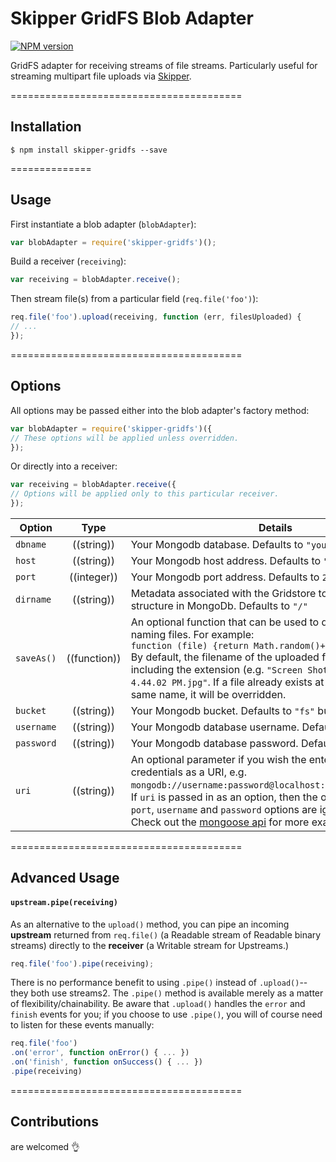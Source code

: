 # Skipper GridFS Blob Adapter

[![NPM version](https://badge.fury.io/js/skipper-gridfs.png)](http://badge.fury.io/js/skipper-gridfs) &nbsp; &nbsp;

GridFS adapter for receiving streams of file streams. Particularly useful for streaming multipart file uploads via [Skipper](https://www.github.com/balderdashy/skipper).

========================================

## Installation

```
$ npm install skipper-gridfs --save
```

==============

## Usage

First instantiate a blob adapter (`blobAdapter`):

```js
var blobAdapter = require('skipper-gridfs')();
```

Build a receiver (`receiving`):

```js
var receiving = blobAdapter.receive();
```

Then stream file(s) from a particular field (`req.file('foo')`):

```js
req.file('foo').upload(receiving, function (err, filesUploaded) {
// ...
});
```

========================================

## Options

All options may be passed either into the blob adapter's factory method:

```js
var blobAdapter = require('skipper-gridfs')({
// These options will be applied unless overridden.
});
```

Or directly into a receiver:

```js
var receiving = blobAdapter.receive({
// Options will be applied only to this particular receiver.
});
```


| Option    | Type       | Details |
|-----------|:----------:|---------|
| `dbname`     | ((string)) | Your Mongodb database. Defaults to `"your-mongodb-name"`. |
| `host`     | ((string)) | Your Mongodb host address. Defaults to `"localhost"`. |
| `port`     | ((integer)) | Your Mongodb port address. Defaults to `27107`.|
| `dirname`  | ((string)) | Metadata associated with the Gridstore to emulate directory structure in MongoDb. Defaults to `"/"`
| `saveAs()`  | ((function)) | An optional function that can be used to define the logic for naming files. For example: <br/> `function (file) {return Math.random()+file.name;} });` <br/> By default, the filename of the uploaded file is used, including the extension (e.g. `"Screen Shot 2014-05-06 at 4.44.02 PM.jpg"`.  If a file already exists at `dirname` with the same name, it will be overridden. |
| `bucket`     | ((string)) | Your Mongodb bucket. Defaults to `"fs"` bucket. |
| `username`     | ((string)) | Your Mongodb database username. Defaults to `""`. |
| `password`     | ((string)) | Your Mongodb database password. Defaults to `""`.|
| `uri`     | ((string)) | An optional parameter if you wish the enter your mongodb credentials as a URI, e.g. `mongodb://username:password@localhost:27107/databasename`.<br/> If `uri` is passed in as an option, then the options `dbname`, `host`, `port`, `username` and `password` options are ignored.<br/>Check out the [mongoose api](http://mongoosejs.com/docs/api.html#index_Mongoose-createConnection) for more examples of URIs.|

========================================

## Advanced Usage

#### `upstream.pipe(receiving)`

As an alternative to the `upload()` method, you can pipe an incoming **upstream** returned from `req.file()` (a Readable stream of Readable binary streams) directly to the **receiver** (a Writable stream for Upstreams.)

```js
req.file('foo').pipe(receiving);
```

There is no performance benefit to using `.pipe()` instead of `.upload()`-- they both use streams2.  The `.pipe()` method is available merely as a matter of flexibility/chainability.  Be aware that `.upload()` handles the `error` and `finish` events for you; if you choose to use `.pipe()`, you will of course need to listen for these events manually:

```js
req.file('foo')
.on('error', function onError() { ... })
.on('finish', function onSuccess() { ... })
.pipe(receiving)
```

========================================

## Contributions

are welcomed :ok_hand:
